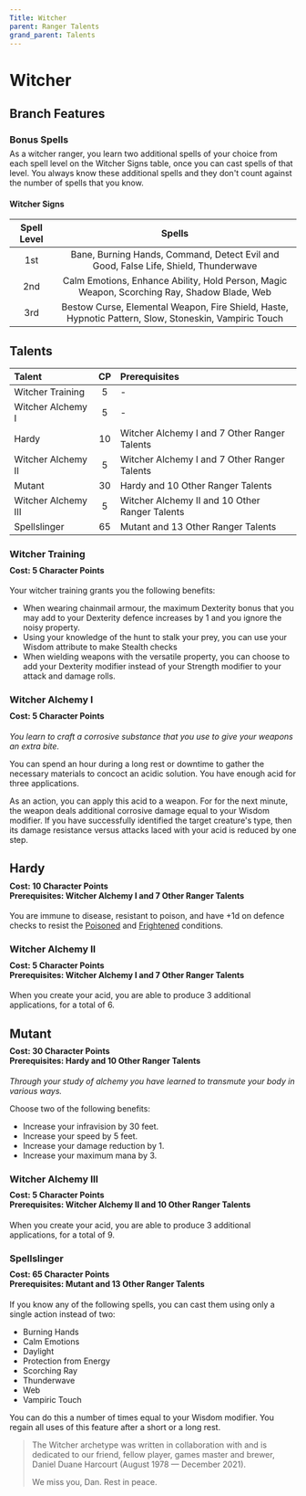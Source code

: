 ```yaml
---
Title: Witcher
parent: Ranger Talents
grand_parent: Talents
---
```


# Witcher

## Branch Features

### Bonus Spells

<div style="margin-top:-10px;"></div>

As a witcher ranger, you learn two additional spells of your choice from each spell level on the Witcher Signs table, once you can cast spells of that level. You always know these additional spells and they don't count against the number of spells that you know.

#### Witcher Signs

| Spell Level | Spells |
|:-----------:|:------:|
| 1st | Bane, Burning Hands, Command, Detect Evil and Good, False Life, Shield, Thunderwave |
| 2nd | Calm Emotions, Enhance Ability, Hold Person, Magic Weapon, Scorching Ray, Shadow Blade, Web |
| 3rd | Bestow Curse, Elemental Weapon, Fire Shield, Haste, Hypnotic Pattern, Slow, Stoneskin, Vampiric Touch |

## Talents

| Talent | CP | Prerequisites |
|:-------|:--:|:--------------|
| Witcher Training    | 5  | - |
| Witcher Alchemy I   | 5  | - |
| Hardy               | 10 | Witcher Alchemy I and 7 Other Ranger Talents |
| Witcher Alchemy II  | 5  | Witcher Alchemy I and 7 Other Ranger Talents |  
| Mutant              | 30 | Hardy and 10 Other Ranger Talents |
| Witcher Alchemy III | 5  | Witcher Alchemy II and 10 Other Ranger Talents |  
| Spellslinger        | 65 | Mutant and 13 Other Ranger Talents |

### Witcher Training

<div style="margin-top:-10px;"></div>

#### **Cost:** 5 Character Points
Your witcher training grants you the following benefits:
* When wearing chainmail armour, the maximum Dexterity bonus that you may add to your Dexterity defence increases by 1 and you ignore the noisy property.
* Using your knowledge of the hunt to stalk your prey, you can use your Wisdom attribute to make Stealth checks
* When wielding weapons with the versatile property, you can choose to add your Dexterity modifier instead of your Strength modifier to your attack and damage rolls.

### Witcher Alchemy I

<div style="margin-top:-10px;"></div>

#### **Cost:** 5 Character Points
*You learn to craft a corrosive substance that you use to give your weapons an extra bite.*

You can spend an hour during a long rest or downtime to gather the necessary materials to concoct an acidic solution. You have enough acid for three applications.

As an action, you can apply this acid to a weapon. For for the next minute, the weapon deals additional corrosive damage equal to your Wisdom modifier. If you have successfully identified the target creature's type, then its damage resistance versus attacks laced with your acid is reduced by one step.

## Hardy

<div style="margin-top:-10px;"></div>

#### **Cost:** 10 Character Points<br>**Prerequisites:** Witcher Alchemy I and 7 Other Ranger Talents
You are immune to disease, resistant to poison, and have +1d on defence checks to resist the [Poisoned](https://stormchaserroleplaying.com/stormchaserRPG/Conditions/Poisoned/) and [Frightened](https://stormchaserroleplaying.com/stormchaserRPG/Conditions/Frightened/) conditions.

### Witcher Alchemy II

<div style="margin-top:-10px;"></div>

#### **Cost:** 5 Character Points<br>**Prerequisites:** Witcher Alchemy I and 7 Other Ranger Talents
When you create your acid, you are able to produce 3 additional applications, for a total of 6.

## Mutant

<div style="margin-top:-10px;"></div>

#### **Cost:** 30 Character Points<br>**Prerequisites:** Hardy and 10 Other Ranger Talents
*Through your study of alchemy you have learned to transmute your body in various ways.*

Choose two of the following benefits:
* Increase your infravision by 30 feet.
* Increase your speed by 5 feet.
* Increase your damage reduction by 1.
* Increase your maximum mana by 3.

### Witcher Alchemy III

<div style="margin-top:-10px;"></div>

#### **Cost:** 5 Character Points<br>**Prerequisites:** Witcher Alchemy II and 10 Other Ranger Talents
When you create your acid, you are able to produce 3 additional applications, for a total of 9.

### Spellslinger

<div style="margin-top:-10px;"></div>

#### **Cost:** 65 Character Points<br>**Prerequisites:** Mutant and 13 Other Ranger Talents
If you know any of the following spells, you can cast them using only a single action instead of two:
* Burning Hands
* Calm Emotions
* Daylight
* Protection from Energy
* Scorching Ray
* Thunderwave
* Web
* Vampiric Touch

You can do this a number of times equal to your Wisdom modifier. You regain all uses of this feature after a short or a long rest.

> The Witcher archetype was written in collaboration with and is dedicated to our friend, fellow player, games master and brewer, Daniel Duane Harcourt (August 1978 — December 2021).
> 
> We miss you, Dan. Rest in peace.
